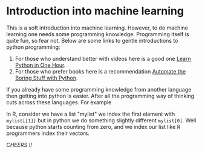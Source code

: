 # Introduction into machine learning
This is a soft introduction into machine learning. However, to do machine learning one needs some programming knowledge. 
Programming itself is quite fun, so fear not. Below are some links to gentle introductions to python programming:

1. For those who understand better with videos here is a good one [Learn Python in One Hour](https://www.youtube.com/watch?v=kqtD5dpn9C8).
2. For those who prefer books here is a recommendation [Automate the Boring Stuff with Python](https://automatetheboringstuff.com/).

If you already have some programming knowledge from another language then getting into python is easier. After all the
programming way of thinking cuts across these languages. For example

In R, consider we have a list "mylist" we index the first element with `mylist[[1]]` but in python we do something
slightly different `mylist[0]`. Well because python starts counting from zero, and we index our list like R programmers
index their vectors.

*CHEERS !!*


